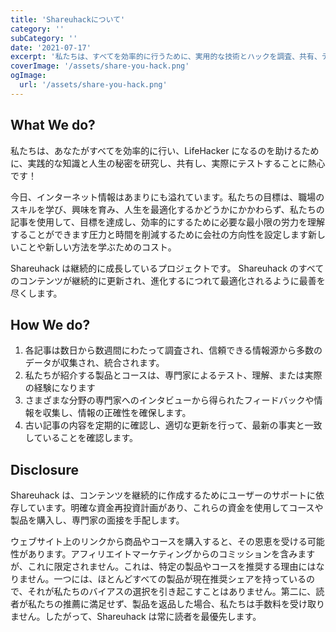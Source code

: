 ```yaml
---
title: 'Shareuhackについて'
category: ''
subCategory: ''
date: '2021-07-17'
excerpt: '私たちは、すべてを効率的に行うために、実用的な技術とハックを調査、共有、テストすることに熱心です。 あなたがLifehackerになるのを手伝ってください！'
coverImage: '/assets/share-you-hack.png'
ogImage:
  url: '/assets/share-you-hack.png'
---
```


## What We do?

私たちは、あなたがすべてを効率的に行い、LifeHacker になるのを助けるために、実践的な知識と人生の秘密を研究し、共有し、実際にテストすることに熱心です！

今日、インターネット情報はあまりにも溢れています。私たちの目標は、職場のスキルを学び、興味を育み、人生を最適化するかどうかにかかわらず、私たちの記事を使用して、目標を達成し、効率的にするために必要な最小限の労力を理解することができます圧力と時間を削減するために会社の方向性を設定します新しいことや新しい方法を学ぶためのコスト。

Shareuhack は継続的に成長しているプロジェクトです。 Shareuhack のすべてのコンテンツが継続的に更新され、進化するにつれて最適化されるように最善を尽くします。

## How We do?

1. 各記事は数日から数週間にわたって調査され、信頼できる情報源から多数のデータが収集され、統合されます。
2. 私たちが紹介する製品とコースは、専門家によるテスト、理解、または実際の経験になります
3. さまざまな分野の専門家へのインタビューから得られたフィードバックや情報を収集し、情報の正確性を確保します。
4. 古い記事の内容を定期的に確認し、適切な更新を行って、最新の事実と一致していることを確認します。

## Disclosure

Shareuhack は、コンテンツを継続的に作成するためにユーザーのサポートに依存しています。明確な資金再投資計画があり、これらの資金を使用してコースや製品を購入し、専門家の面接を手配します。

ウェブサイト上のリンクから商品やコースを購入すると、その恩恵を受ける可能性があります。アフィリエイトマーケティングからのコミッションを含みますが、これに限定されません。これは、特定の製品やコースを推奨する理由にはなりません。一つには、ほとんどすべての製品が現在推奨シェアを持っているので、それが私たちのバイアスの選択を引き起こすことはありません。第二に、読者が私たちの推薦に満足せず、製品を返品した場合、私たちは手数料を受け取りません。したがって、Shareuhack は常に読者を最優先します。
